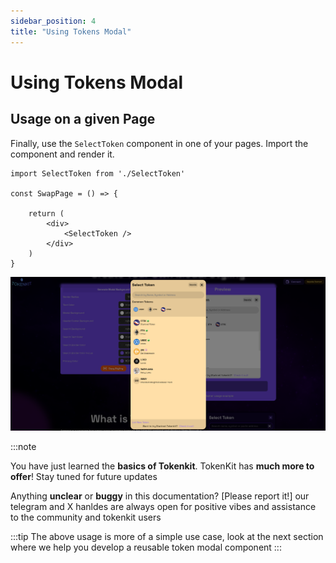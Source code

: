 ```yaml
---
sidebar_position: 4
title: "Using Tokens Modal"
---
```


# Using Tokens Modal

## Usage on a given Page

Finally, use the `SelectToken` component in one of your pages. Import the component and render it.

```tsx
import SelectToken from './SelectToken'

const SwapPage = () => {

    return (
        <div>
            <SelectToken />
        </div>
    )
}
```

![Modal Display](./assets/modalscreenshot.png)

:::note

You have just learned the **basics of Tokenkit**.
TokenKit has **much more to offer**! Stay tuned for future updates 

Anything **unclear** or **buggy** in this documentation? [Please report it!] our telegram and X hanldes are always open for positive vibes and assistance  to the community and tokenkit users 

:::tip
The above usage is more of a simple use case, look at the next section where we help you develop a reusable token modal component
:::













